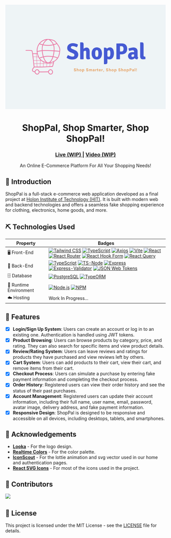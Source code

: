 <div align="center">
    <img src="./assets/preview.png/">
    <h1>ShopPal, Shop Smarter, Shop ShopPal!</h1>
    <h3>
        <a href="#" color="white">
        Live (WIP)
        </a>
        <span> | </span>
        <a href="./assets/preview.mp4">
        Video (WIP)
        </a>
    </h3>

</div>
<p align="center">
    An Online E-Commerce Platform For All Your Shopping Needs!
</p>

## 🧐 Introduction <a name = "introduction"></a>

ShopPal is a full-stack e-commerce web application developed as a final project at [Holon Institute of Technology (HIT)](https://www.hit.ac.il/). It is built with modern web and backend technologies and offers a seamless fake shopping experience for clothing, electronics, home goods, and more.

## ⛏️ Technologies Used

[comment]: <> (<a href="" target="_blank" rel="noopener noreferrer"></a>)
[comment]: <> (target="\_blank" rel="noopener noreferrer")

<table>
    <thead>
        <tr>
            <th>Property</th>
            <th>Badges</th>
        </tr>
    </thead>
    <tbody>
        <tr>
            <td>🖥️ Front-End</td>
            <td>
                <a href="https://www.tailwindcss.com/" target="_blank" rel="noopener noreferrer"><img src="https://img.shields.io/badge/tailwindcss-%2338B2AC.svg?style=for-the-badge&logo=tailwind-css&logoColor=white" alt="Tailwind CSS"></a>
                <a href="https://www.typescriptlang.org/" target="_blank" rel="noopener noreferrer"><img src="https://img.shields.io/badge/typescript-%23007ACC.svg?style=for-the-badge&logo=typescript&logoColor=white" alt="TypeScript"></a>
                <a href="https://axios-http.com/" target="_blank" rel="noopener noreferrer"><img src="https://img.shields.io/badge/Axios-5A29E4.svg?style=for-the-badge&logo=Axios&logoColor=white" alt="Axios"></a>
                <a href="https://vitejs.dev/" target="_blank" rel="noopener noreferrer"><img src="https://img.shields.io/badge/vite-%23646CFF.svg?style=for-the-badge&logo=vite&logoColor=white" alt="Vite"></a>
                <a href="https://reactjs.org/" target="_blank" rel="noopener noreferrer"><img src="https://img.shields.io/badge/react-%2320232a.svg?style=for-the-badge&logo=react&logoColor=%2361DAFB" alt="React"></a>
                <a href="https://www.reactrouter.com/" target="_blank" rel="noopener noreferrer"><img src="https://img.shields.io/badge/react_router-%23CA4245.svg?style=for-the-badge&logo=react-router&logoColor=white" alt="React Router"></a>
                <a href="https://react-hook-form.com/" target="_blank" rel="noopener noreferrer"><img src="https://img.shields.io/badge/React%20Hook%20Form-EC5990.svg?style=for-the-badge&logo=React-Hook-Form&logoColor=white" alt="React Hook Form"></a>
                <a href="https://tanstack.com/query/latest" target="_blank" rel="noopener noreferrer"><img src="https://img.shields.io/badge/React%20Query-FF4154.svg?style=for-the-badge&logo=React-Query&logoColor=white" alt="React Query"></a>
            </td>
        </tr>
        <tr>
            <td>📡 Back-End</td>
            <td>
                <a href="https://www.typescriptlang.org/" target="_blank" rel="noopener noreferrer"><img src="https://img.shields.io/badge/typescript-%23007ACC.svg?style=for-the-badge&logo=typescript&logoColor=white" alt="TypeScript"></a>
                <a href="https://typestrong.org/ts-node/" target="_blank" rel="noopener noreferrer"><img src="https://img.shields.io/badge/tsnode-3178C6.svg?style=for-the-badge&logo=ts-node&logoColor=white" alt="TS-Node"></a>
                <a href="https://expressjs.com/" target="_blank" rel="noopener noreferrer"><img src="https://img.shields.io/badge/express-%23000000.svg?style=for-the-badge&logo=express&logoColor=white" alt="Express"></a>
                <a href="https://express-validator.github.io/docs" target="_blank" rel="noopener noreferrer"><img src="https://img.shields.io/badge/Express--Validator-gray?style=for-the-badge&logo=express" alt="Express-Validator"></a>
                <a href="https://expressjs.com/" target="_blank" rel="noopener noreferrer"><img src="https://img.shields.io/badge/JSON%20Web%20Tokens-000000.svg?style=for-the-badge&logo=JSON-Web-Tokens&logoColor=white" alt="JSON Web Tokens"></a>
            </td>
        </tr>
        <tr>
            <td>🗄️ Database</td>
            <td>
                <a href="https://www.postgresql.org/" target="_blank" rel="noopener noreferrer"><img src="https://img.shields.io/badge/PostgreSQL-%23316192.svg?style=for-the-badge&logo=postgresql&logoColor=white" alt="PostgreSQL"></a>
                <a href="https://typeorm.io/" target="_blank" rel="noopener noreferrer"><img src="https://img.shields.io/badge/TypeORM-FE0803.svg?style=for-the-badge&logo=TypeORM&logoColor=white" alt="TypeORM"></a>
            </td>
        </tr>
        <tr>
            <td>🚀 Runtime Environment</td>
            <td>
                <a href="https://nodejs.org/" target="\_blank" rel="noopener noreferrer"><img src="https://img.shields.io/badge/Node.js-339933.svg?style=for-the-badge&logo=Node.js&logoColor=white" alt="Node.js"></a>
                <a href="https://www.npmjs.com/" target="\_blank" rel="noopener noreferrer"><img src="https://img.shields.io/badge/NPM-%23CB3837.svg?style=for-the-badge&logo=npm&logoColor=white" alt="NPM"></a>
            </td>
        </tr>
        <tr>
            <td>☁️ Hosting</td>
            <td>
                Work In Progress...
                <!-- <a href="https://netlify.com/" target="_blank" rel="noopener noreferrer"><img src="https://img.shields.io/badge/Netlify-00C7B7.svg?style=for-the-badge&logo=Netlify&logoColor=white" alt="Netlify"></a>
                <a href="https://render.com/" target="_blank" rel="noopener noreferrer"><img src="https://img.shields.io/badge/Render-46E3B7.svg?style=for-the-badge&logo=Render&logoColor=white" alt="Render"></a> -->
            </td>
        </tr>
    </tbody>
</table>

## 🎈 Features <a name="features"></a>

- [x] **Login/Sign Up System**: Users can create an account or log in to an existing one. Authentication is handled using JWT tokens.
- [x] **Product Browsing**: Users can browse products by category, price, and rating. They can also search for specific items and view product details.
- [x] **Review/Rating System**: Users can leave reviews and ratings for products they have purchased and view reviews left by others.
- [x] **Cart System**: Users can add products to their cart, view their cart, and remove items from their cart.
- [x] **Checkout Process**: Users can simulate a purchase by entering fake payment information and completing the checkout process.
- [x] **Order History**: Registered users can view their order history and see the status of their past purchases.
- [x] **Account Management**: Registered users can update their account information, including their full name, user name, email, password, avatar image, delivery address, and fake payment information.
- [x] **Responsive Design**: ShopPal is designed to be responsive and accessible on all devices, including desktops, tablets, and smartphones.

## 🙏 Acknowledgements <a name ="acknowledgements"></a>

- [**Looka**](https://looka.com/) - For the logo design.
- [**Realtime Colors**](https://www.realtimecolors.com/) - For the color palette.
- [**IconScout**](https://iconscout.com/) - For the lottie animation and svg vector used in our home and authentication pages.
- [**React SVG Icons**](https://reactsvgicons.com/) - For most of the icons used in the project.

## 🎉 Contributors <a name="contributors"></a>

<a href="https://github.com/OWNER/REPO/graphs/contributors">
  <img src="https://contrib.rocks/image?repo=MaorBezalel/PlayPal" />
</a>

## 📄 License <a name="license"></a>

This project is licensed under the MIT License - see the [LICENSE](LICENSE) file for details.
